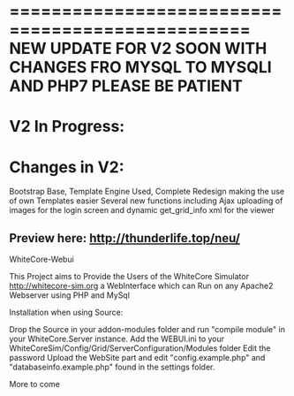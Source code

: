=================================================
NEW UPDATE FOR V2 SOON WITH CHANGES FRO MYSQL TO MYSQLI AND PHP7 
PLEASE BE PATIENT
=================================================
V2 In Progress:
================================================
Changes in V2:
=================================================
Bootstrap Base,
Template Engine Used,
Complete Redesign making the use of own Templates easier
Several new functions including Ajax uploading of images for the login screen and dynamic get_grid_info xml for the viewer

Preview here: http://thunderlife.top/neu/
-------------------------------------------------

WhiteCore-Webui

This Project aims to Provide the Users of the WhiteCore Simulator http://whitecore-sim.org a WebInterface which can Run on any Apache2 Webserver
using PHP and MySql

Installation when using Source: 

Drop the Source in your addon-modules folder and run "compile module" in your WhiteCore.Server instance.
Add the WEBUI.ini to your WhiteCoreSim/Config/Grid/ServerConfiguration/Modules folder
Edit the password
Upload the WebSite part and edit "config.example.php" and "databaseinfo.example.php" found in the settings folder.

More to come

